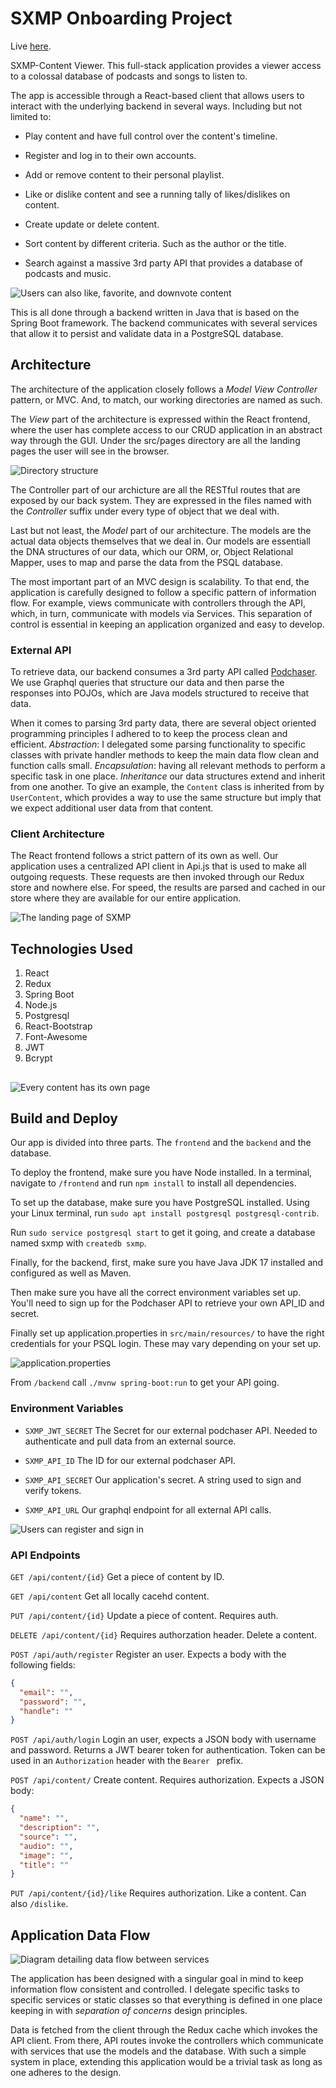 # SXMP Onboarding Project

Live [here](http://eddiejrojas.com).

SXMP-Content Viewer. This full-stack application provides a viewer access to a colossal database of podcasts and songs to listen to.

The app is accessible through a React-based client that allows users to interact with the underlying backend in several ways. Including but not limited to:

- Play content and have full control over the content's timeline.

- Register and log in to their own accounts.

- Add or remove content to their personal playlist.

- Like or dislike content and see a running tally of likes/dislikes on content.

- Create update or delete content.

- Sort content by different criteria. Such as the author or the title.

- Search against a massive 3rd party API that provides a database of podcasts and music.

![Users can also like, favorite, and downvote content](https://i.imgur.com/7GdlEER.png)

This is all done through a backend written in Java that is based on the Spring Boot framework. The backend communicates with several services that allow it to persist and validate data in a PostgreSQL database.

## Architecture

The architecture of the application closely follows a _Model View Controller_ pattern, or MVC. And, to match, our working directories are named as such.

The _View_ part of the architecture is expressed within the React frontend, where the user has complete access to our CRUD application in an abstract way through the GUI. Under the src/pages directory are all the landing pages the user will see in the browser.

![Directory structure](https://i.imgur.com/ikkfST8.png)

The Controller part of our archicture are all the RESTful routes that are exposed by our back system. They are expressed in the files named with the _Controller_ suffix under every type of object that we deal with.

Last but not least, the _Model_ part of our architecture. The models are the actual data objects themselves that we deal in. Our models are essentiall the DNA structures of our data, which our ORM, or, Object Relational Mapper, uses to map and parse the data from the PSQL database.

The most important part of an MVC design is scalability. To that end, the application is carefully designed to follow a specific pattern of information flow. For example, views communicate with controllers through the API, which, in turn, communicate with models via Services. This separation of control is essential in keeping an application organized and easy to develop.

### External API

To retrieve data, our backend consumes a 3rd party API called [Podchaser](https://features.podchaser.com/api/). We use Graphql queries that structure our data and then parse the responses into POJOs, which are Java models structured to receive that data.

When it comes to parsing 3rd party data, there are several object oriented programming principles I adhered to to keep the process clean and efficient. _Abstraction_: I delegated some parsing functionality to specific classes with private handler methods to keep the main data flow clean and function calls small. _Encapsulation_: having all relevant methods to perform a specific task in one place. _Inheritance_ our data structures extend and inherit from one another. To give an example, the `Content` class is inherited from by `UserContent`, which provides a way to use the same structure but imply that we expect additional user data from that content.

### Client Architecture

The React frontend follows a strict pattern of its own as well. Our application uses a centralized API client in Api.js that is used to make all outgoing requests. These requests are then invoked through our Redux store and nowhere else. For speed, the results are parsed and cached in our store where they are available for our entire application.

![The landing page of SXMP](https://i.imgur.com/TfJ7UP8.png)

## Technologies Used

1. React
2. Redux
3. Spring Boot
4. Node.js
5. Postgresql
6. React-Bootstrap
7. Font-Awesome
8. JWT
9. Bcrypt

##

![Every content has its own page](https://i.imgur.com/NtZ57cW.png)

## Build and Deploy

Our app is divided into three parts. The `frontend` and the `backend` and the database.

To deploy the frontend, make sure you have Node installed. In a terminal, navigate to `/frontend` and run `npm install` to install all dependencies.

To set up the database, make sure you have PostgreSQL installed. Using your Linux terminal, run `sudo apt install postgresql postgresql-contrib`.

Run `sudo service postgresql start` to get it going, and create a database named sxmp with `createdb sxmp`.

Finally, for the backend, first, make sure you have Java JDK 17 installed and configured as well as Maven.

Then make sure you have all the correct environment variables set up. You'll need to sign up for the Podchaser API to retrieve your own API_ID and secret.

Finally set up application.properties in `src/main/resources/` to have the right credentials for your PSQL login. These may vary depending on your set up.

![application.properties](https://i.imgur.com/KoMQD6o.png)

From `/backend` call `./mvnw spring-boot:run` to get your API going.

### Environment Variables

- `SXMP_JWT_SECRET`
  The Secret for our external podchaser API. Needed to authenticate and pull data from an external source.

- `SXMP_API_ID`
  The ID for our external podchaser API.

- `SXMP_API_SECRET`
  Our application's secret. A string used to sign and verify tokens.

- `SXMP_API_URL`
  Our graphql endpoint for all external API calls.

![Users can register and sign in](https://i.imgur.com/2RllBAZ.png)

### API Endpoints

`GET /api/content/{id}` Get a piece of content by ID.

`GET /api/content` Get all locally cacehd content.

`PUT /api/content/{id}` Update a piece of content. Requires auth.

`DELETE /api/content/{id}` Requires authorzation header. Delete a content.

`POST /api/auth/register` Register an user. Expects a body with the following fields:

```json
{
  "email": "",
  "password": "",
  "handle": ""
}
```

`POST /api/auth/login` Login an user, expects a JSON body with username and password. Returns a JWT bearer token for authentication. Token can be used in an `Authorization` header with the `Bearer ` prefix.

`POST /api/content/` Create content. Requires authorization. Expects a JSON body:

```json
{
  "name": "",
  "description": "",
  "source": "",
  "audio": "",
  "image": "",
  "title": ""
}
```

`PUT /api/content/{id}/like` Requires authorization. Like a content. Can also `/dislike`.

## Application Data Flow

![Diagram detailing data flow between services](https://i.imgur.com/v0QBvow.jpg)

The application has been designed with a singular goal in mind to keep information flow consistent and controlled. I delegate specific tasks to specific services or static classes so that everything is defined in one place keeping in with *separation of concerns* design principles.

Data is fetched from the client through the Redux cache which invokes the API client. From there, API routes invoke the controllers which communicate with services that use the models and the database. With such a simple system in place, extending this application would be a trivial task as long as one adheres to the design.
